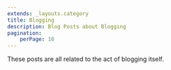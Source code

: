 ```yaml
---
extends: _layouts.category
title: Blogging
description: Blog Posts about Blogging
pagination:
    perPage: 10
---
```


These posts are all related to the act of blogging itself.
